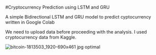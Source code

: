 #Cryptocurrency Prediction using LSTM and GRU

A simple Bidirectional LSTM and GRU model to predict cyptocurrency written in Google Colab




We need to upload data before proceeding with the analysis. I used cryptocurrency data from Kaggle.

![bitcoin-1813503_1920-690x461 jpg optimal](https://user-images.githubusercontent.com/45178199/52921216-65947c00-32da-11e9-91a8-fe8c0705b53b.jpg)
